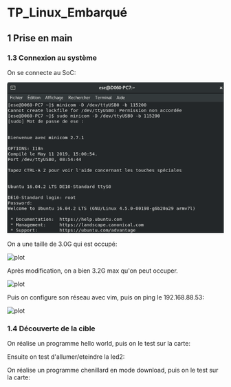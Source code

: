 # TP_Linux_Embarqué

## 1 Prise en main
### 1.3 Connexion au système

On se connecte au SoC:

![plot](./images/connection_soc.png)

On a une taille de 3.0G qui est occupé:

![plot](./3G.png)

Après modification, on a bien 3.2G max qu'on peut occuper.

![plot](./3.2G.png)

Puis on configure son réseau avec vim, puis on ping le 192.168.88.53:

![plot](./connection_soc.png)

### 1.4 Découverte de la cible

On réalise un programme hello world, puis on le test sur la carte:


Ensuite on test d'allumer/eteindre la led2:

On réalise un programme chenillard en mode download, puis on le test sur la carte:
